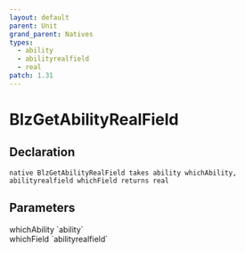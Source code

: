```yaml
---
layout: default
parent: Unit
grand_parent: Natives
types:
  - ability
  - abilityrealfield
  - real
patch: 1.31
---
```


# BlzGetAbilityRealField

## Declaration

```
native BlzGetAbilityRealField takes ability whichAbility, abilityrealfield whichField returns real
```

## Parameters
<dl>
  <dt>whichAbility `ability`</dt>
  <dd></dd>

  <dt>whichField `abilityrealfield`</dt>
  <dd></dd>
</dl>
